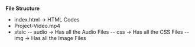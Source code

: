 **File Structure**

- index.html -> HTML Codes
- Project-Video.mp4
- staic
    -- audio -> Has all the Audio Files
    -- css -> Has all the CSS Files
    -- img -> Has all the Image Files